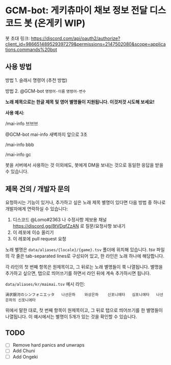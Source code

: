# GCM-bot: 게키츄마이 채보 정보 전달 디스코드 봇 (온게키 WIP)

봇 초대 링크: https://discord.com/api/oauth2/authorize?client_id=986651489529397279&permissions=2147502080&scope=applications.commands%20bot

## 사용 방법

방법 1. 슬래시 명령어 (추천 방법)

방법 2. @GCM-bot `명령어-이름` `명령어-변수`

**노래 제목으로는 한글 제목 및 영어 별명들이 지원됩니다. 이것저것 시도해 보세요!**

**사용 예시:**

/mai-info 브브브

@GCM-bot mai-info 새벽까지 앞으로 3초

/mai-info bbb

/mai-info gc

봇을 서버에서 사용하는 것 이외에도, 봇에게 DM을 보내는 것으로 동일한 응답을 받을 수 있습니다.

## 제목 건의 / 개발자 문의

요청하시는 기능이 있거나, 추가하고 싶은 노래 제목 별명이 있다면 다음 방법 중 하나로 개발자에게 연락하실 수 있습니다:

1. 디스코드 @Lomo#2363 나 수정사항 제보용 채널 https://discord.gg/8tVDqfZzAN 로 질문/요청사항 보내기
2. 이 레포에 이슈 올리기
3. 이 레포에 pull request 요청

노래 별명은 `data/aliases/{locale}/{game}.tsv` 폴더에 위치해 있습니다. tsv 파일의 각 줄은 tab-separated lines로 구성되어 있고, 한 라인은 노래 하나에 해당합니다.

각 라인의 첫 번째 항목은 원제목이고, 그 뒤로는 노래 별명들이 쭉 나열됩니다. 별명을 추가하고 싶으면, 탭으로 띄어쓰기를 하면서 라인 뒤에 계속 추가하시면 됩니다.

`data/aliases/kr/maimai.tsv` 예시 라인:
```
渦状銀河のシンフォニエッタ	나선은하	와상은하	신포니에타	심포니에타	나선은하의 신포니에타
```
위에서 말한 대로, 첫 번째 항목이 원제목이고, 그 뒤로 탭으로 띄어쓰기를 한 별명들이 나열됩니다. 이 예시에서는 별명이 5개가 있는 것을 확인할 수 있습니다.

## TODO

- [ ] Remove hard panics and unwraps
- [ ] Add Chuni
- [ ] Add Ongeki
